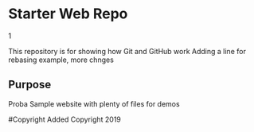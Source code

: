 # Starter Web Repo
1

This repository is for showing how Git and GitHub work
Adding a line for rebasing example, more chnges
## Purpose
Proba
Sample website with plenty of files for demos

#Copyright
Added Copyright 2019
